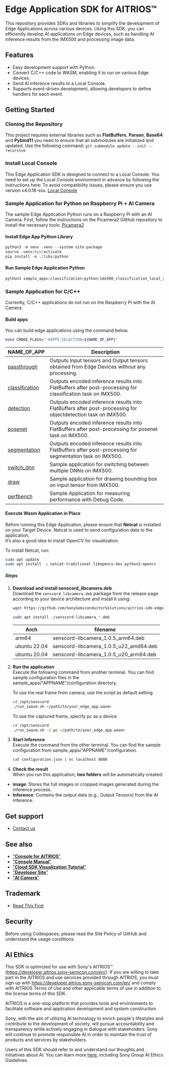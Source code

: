 # Edge Application SDK for AITRIOS™

This repository provides SDKs and libraries to simplify the development of Edge Applications across various devices. Using this SDK, you can efficiently develop AI applications on Edge devices, such as handling AI inference results from the IMX500 and processing image data.

## Features
- Easy development support with Python.
- Convert C/C++ code to WASM, enabling it to run on various Edge devices.
- Send AI inference results to a Local Console.
- Supports event-driven development, allowing developers to define handlers for each event.

## Getting Started

### Cloning the Repository
This project requires external libraries such as **FlatBuffers**, **Parson**, **Base64** and **Pybind11** you need to ensure that all submodules are initialized and updated. Use the following command: 
`git submodule update --init --recursive`

### Install Local Console
This Edge Application SDK is designed to connect to a Local Console. You need to set up the Local Console environment in advance by following the instructions here:
To avoid compatibility issues, please ensure you use version v4.0.18-sss.
[Local Console](https://github.com/SonySemiconductorSolutions/local-console/tree/v4.0.18-sss)

### Sample Application for Python on Raspberry Pi + AI Camera

The sample Edge Application Python runs on a Raspberry Pi with an AI Camera. First, follow the instructions on the Picamera2 GitHub repository to install the necessary tools:
[Picamera2](https://github.com/raspberrypi/picamera2)

#### Install Edge App Python Library

```python
python3 -m venv .venv --system-site-package
source .venv/bin/activate
pip install -e ./libs/python
```

#### Run Sample Edge Application Python
```python
python3 sample_apps/classification/python/imx500_classification_local_console_demo.py --model /usr/share/imx500-models/imx500_network_efficientnet_bo.rpk --softmax --mqtt_host=localhost --mqtt_port=1883
```

### Sample Application for C/C++

Currently, C/C++ applications do not run on the Raspberry Pi with the AI Camera.

#### Build apps

You can build edge applications using the command below.

```sh
make CMAKE_FLAGS="-DAPPS_SELECTION=${NAME_OF_APP}"
```

| NAME_OF_APP      | Description   |
|------------------|------------|
| [passthrough]    | Outputs Input tensors and Output tensors obtained from Edge Devices without any processing.|
| [classification] | Outputs encoded inference results into FlatBuffers after post-processing for classification task on IMX500.|
| [detection]      | Outputs encoded inference results into FlatBuffers after post-processing for objectdetection task on IMX500.|
| [posenet] | Outputs encoded inference results into FlatBuffers after post-processing for posenet task on IMX500.|
| [segmentation]   | Outputs encoded inference results into FlatBuffers after post-processing for segmentation task on IMX500.|
| [switch_dnn]     | Sample application for switching between multiple DNNs on IMX500.|
| [draw]           | Sample application for drawing bounding box on input tensor from IMX500.|
| [perfbench]      | Sample Application for measuring performance with Debug Code.|

[passthrough]: sample_apps/passthrough
[classification]: sample_apps/classification
[detection]: sample_apps/detection
[posenet]: sample_apps/posenet
[segmentation]: sample_apps/segmentation
[switch_dnn]: sample_apps/switch_dnn
[draw]: sample_apps/draw
[perfbench]: sample_apps/perfbench


#### Execute Wasm Application in Place

Before running this Edge Application, please ensure that **Netcat** is installed on your Target Device.
Netcat is used to send configuration data to the application.  
It’s also a good idea to install OpenCV for visualization.

To install Netcat, run:

   ```sh
   sudo apt update
   sudo apt install -y netcat-traditional libopencv-dev python3-opencv
   ```

##### Steps

1. **Download and install senscord_libcamera.deb**  
   Download the `senscord_libcamera.deb` package from the release page according to your device architecture and install it using:


   ```sh
   wget https://github.com/SonySemiconductorSolutions/aitrios-sdk-edge-app/releases/download/1.1.6/senscord-libcamera_1.0.5_arm64.deb

   sudo apt install ./senscord-libcamera_*.deb
   ```


   | Arch      | filename   |
   |------------------|------------|
   | arm64    | senscord-libcamera_1.0.5_arm64.deb |
   | ubuntu 22.04    | senscord-libcamera_1.0.5_u22_amd64.deb |
   | ubuntu 20.04    | senscord-libcamera_1.0.5_u20_arm64.deb |



2. **Run the application**  
    Execute the following command from another terminal.
You can find sample configuration files in the sample_apps/"APPNAME"/configuration directory.
   
   To use the real frame from camera, use the script as default setting.
   ```sh
   cd /opt/senscord
   ./run_iwasm.sh </path/to/your_edge_app.wasm>
   ```
   To use the captured frame, specify pc as a device
   ```sh
   cd /opt/senscord
   ./run_iwasm.sh -d pc </path/to/your_edge_app.wasm>
   ```

3. **Start Inference**  
    Execute the command from the other terminal. You can find the sample configuration from sample_apps/"APPNAME"/configuration. 
   ```sh
   cat configuration.json | nc localhost 8080
   ```

4. **Check the result**  
   When you run this application, **two folders** will be automatically created:

- **image**: Stores the full images or cropped images generated during the inference process.
- **Inference**: Contains the output data (e.g., Output Tensors) from the AI inference.



## Get support
- [Contact us](https://support.aitrios.sony-semicon.com/hc/en-us/requests/new)

## See also
- ["**Console for AITRIOS**"](https://console.aitrios.sony-semicon.com/)
- ["**Console Manual**"](https://developer.aitrios.sony-semicon.com/en/edge-ai-sensing/documents/console-v2/console-user-manual/)
- ["**Cloud SDK Visualization Tutorial**"](https://github.com/SonySemiconductorSolutions/aitrios-sdk-visualization-ts/tree/main/docs/development-docs/)
- ["**Developer Site**"](https://developer.aitrios.sony-semicon.com/en/)
- ["**AI Camera**"](https://www.raspberrypi.com/documentation/accessories/ai-camera.html)

## Trademark
- [Read This First](https://developer.aitrios.sony-semicon.com/en/edge-ai-sensing/documents/console-v2/read-this-first/)

## Security
Before using Codespaces, please read the Site Policy of GitHub and understand the usage conditions. 

## AI Ethics
This SDK is optimized for use with Sony's AITRIOS™ (https://developer.aitrios.sony-semicon.com/en/). If you are willing to take part in the AITRIOS and use services provided through AITRIOS, you must sign up with https://developer.aitrios.sony-semicon.com/en/ and comply with AITRIOS Terms of Use and other applicable terms of use in addition to the license terms of this SDK.

AITRIOS is a one-stop platform that provides tools and environments to facilitate software and application development and system construction.

Sony, with the aim of utilizing AI technology to enrich people's lifestyles and contribute to the development of society, will pursue accountability and transparency while actively engaging in dialogue with stakeholders. Sony will continue to promote responsible AI in order to maintain the trust of products and services by stakeholders. 

Users of this SDK should refer to and understand our thoughts and initiatives about AI. You can learn more [here](https://www.sony.com/en/SonyInfo/sony_ai/responsible_ai.html), including Sony Group AI Ethics Guidelines. 
